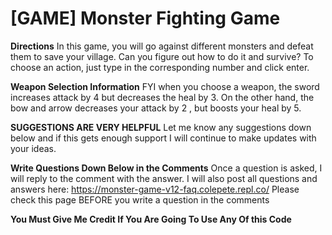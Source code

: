 # [GAME] Monster Fighting Game


**Directions**
In this game, you will go against different monsters and defeat them to save your village. Can you figure out how to do it and survive? To choose an action, just type in the corresponding number and click enter.


**Weapon Selection Information**
FYI when you choose a weapon, the sword increases attack by 4 but decreases the heal by 3. On the other hand, the bow and arrow decreases your attack by 2 , but boosts your heal by 5.


**SUGGESTIONS ARE VERY HELPFUL**
Let me know any suggestions down below and if this gets enough support I will continue to make updates with your ideas. 
 
**Write Questions Down Below in the Comments**
Once a question is asked, I will reply to the comment with the answer. I will also post all questions and answers here: https://monster-game-v12-faq.colepete.repl.co/ 
Please check this page BEFORE you write a question in the comments

**You Must Give Me Credit If You Are Going To Use Any Of this Code**

